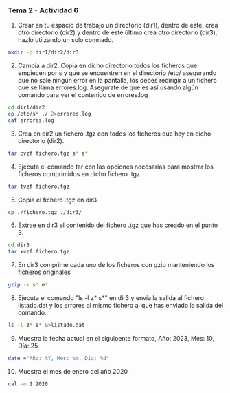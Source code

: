### Tema 2 - Actividad 6 

1. Crear en tu espacio de trabajo un directorio (dir1),  dentro de éste, crea otro directorio (dir2) y dentro de este último crea otro directorio (dir3), hazlo  utilzando un solo comnado. 
```bash
mkdir -p dir1/dir2/dir3

```
2. Cambia a dir2. Copia en dicho directorio todos los ficheros que empiecen por s y que se encuentren en el directorio /etc/ asegurando que no sale ningun error en la pantalla, los debes redirigir a un fichero que se llama errores.log.  Asegurate de que es así usando algún comando para ver el contenido de errores.log
```bash
cd dir1/dir2
cp /etc/s* ./ 2>errores.log
cat errores.log

```
3. Crea en dir2 un fichero .tgz con todos los ficheros que hay en dicho directorio (dir2). 
```bash
tar cvzf fichero.tgz s* e*

```

4. Ejecuta el comando tar con las opciones necesarias para mostrar los ficheros comprimidos en dicho fichero .tgz
```bash
tar tvzf fichero.tgz

```

5. Copia el fichero .tgz en dir3
```bash
cp ./fichero.tgz ./dir3/

```

6. Extrae en dir3 el contenido del fichero .tgz que has creado en el punto 3.
```bash
cd dir3
tar xvzf fichero.tgz

```

7. En dir3 comprime cada uno de los ficheros con gzip manteniendo los ficheros originales
```bash
gzip -k s* e*

```

8. Ejecuta el comando "ls -l z* s*" en dir3 y envía la salida al fichero listado.dat y los errores al mismo fichero al que has enviado la salida del comando.
```bash
ls -l z* s* &>listado.dat

```

9. Muestra la fecha actual en el siguioente formato, Año: 2023, Mes: 10, Día: 25
```bash
date +"Año: %Y, Mes: %m, Día: %d"

```
10. Muestra el mes de enero del año 2020
```bash
cal -m 1 2020

```
